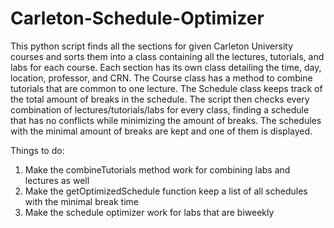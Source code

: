 # Carleton-Schedule-Optimizer
This python script finds all the sections for given Carleton University courses and sorts them into a class containing all the lectures, tutorials, and labs for each course. Each section has its own class detailing the time, day, location, professor, and CRN. The Course class has a method to combine tutorials that are common to one lecture. The Schedule class keeps track of the total amount of breaks in the schedule. The script then checks every combination of lectures/tutorials/labs for every class, finding a schedule that has no conflicts while minimizing the amount of breaks. The schedules with the minimal amount of breaks are kept and one of them is displayed.

Things to do:
1) Make the combineTutorials method work for combining labs and lectures as well
2) Make the getOptimizedSchedule function keep a list of all schedules with the minimal break time
3) Make the schedule optimizer work for labs that are biweekly